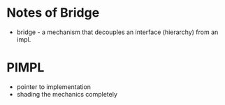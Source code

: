 # Notes of Bridge
- bridge - a mechanism that decouples an interface (hierarchy) from an impl.

# PIMPL
- pointer to implementation
- shading the mechanics completely
